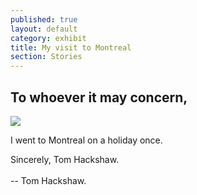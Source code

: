 ```yaml
---
published: true
layout: default
category: exhibit
title: My visit to Montreal
section: Stories
---
```


## To whoever it may concern,

<img src="http://a.pomf.se/rhosmz.jpg" >

I went to Montreal on a holiday once.

Sincerely,
Tom Hackshaw.
<br><br>
-- Tom Hackshaw.
